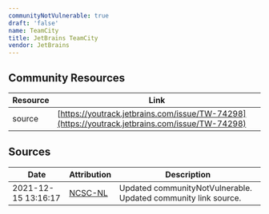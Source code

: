 ```yaml
---
communityNotVulnerable: true
draft: 'false'
name: TeamCity
title: JetBrains TeamCity
vendor: JetBrains
---
```



## Community Resources
| Resource | Link |
| --- | --- |
| source | [https://youtrack.jetbrains.com/issue/TW-74298](https://youtrack.jetbrains.com/issue/TW-74298) |


## Sources
| Date | Attribution | Description |
| --- | --- | --- |
| 2021-12-15 13:16:17 | [NCSC-NL](https://github.com/NCSC-NL/log4shell/blob/main/software/README.md) | Updated communityNotVulnerable. Updated community link source.  |
